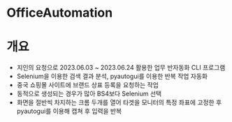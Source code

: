 # OfficeAutomation

# 개요
- 지인의 요청으로 2023.06.03 ~ 2023.06.24 활용한 업무 반자동화 CLI 프로그램
- Selenium을 이용한 검색 결과 분석, pyautogui를 이용한 반복 작업 자동화
- 중국 쇼핑몰 사이트에 브랜드 상표 등록을 요청하는 작업
- 동적으로 생성되는 경우가 많아 BS4보다 Selenium 선택
- 화면을 절반씩 차지하는 크롬 두개를 열어 타겟을 모니터의 특정 좌표에 고정한 후 pyautogui를 이용해 캡쳐 후 입력을 반복
